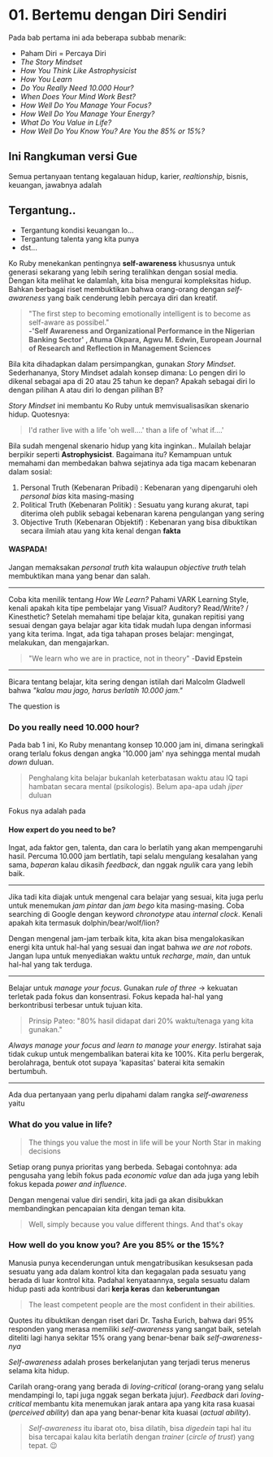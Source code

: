 # 01. Bertemu dengan Diri Sendiri

Pada bab pertama ini ada beberapa subbab menarik:
* Paham Diri = Percaya Diri
* *The Story Mindset*
* *How You Think Like Astrophysicist*
* *How You Learn*
* *Do You Really Need 10.000 Hour?*
* *When Does Your Mind Work Best?*
* *How Well Do You Manage Your Focus?*
* *How Well Do You Manage Your Energy?*
* *What Do You Value in Life?*
* *How Well Do You Know You? Are You the 85% or 15%?*

## Ini Rangkuman versi Gue

Semua pertanyaan tentang kegalauan hidup, karier, *realtionship*, bisnis, keuangan, jawabnya adalah <h2>Tergantung..</h2>

* Tergantung kondisi keuangan lo...
* Tergantung talenta yang kita punya
* dst...

Ko Ruby menekankan pentingnya **self-awareness** khususnya untuk generasi sekarang yang lebih sering teralihkan dengan sosial media. Dengan kita melihat ke dalamlah, kita bisa mengurai kompleksitas hidup. Bahkan berbagai riset membuktikan bahwa orang-orang dengan *self-awareness* yang baik cenderung lebih percaya diri dan kreatif. 

> "The first step to becoming emotionally intelligent is to become as self-aware as possibel." <br> **-'Self Awareness and Organizational Performance in the Nigerian Banking Sector' , Atuma Okpara, Agwu M. Edwin, European Journal of Research and Reflection in Management Sciences**

Bila kita dihadapkan dalam persimpangkan, gunakan *Story Mindset*. Sederhananya, Story Mindset adalah konsep dimana: Lo pengen diri lo dikenal sebagai apa di 20 atau 25 tahun ke depan? Apakah sebagai diri lo dengan pilihan A atau diri lo dengan pilihan B? <br>

*Story Mindset* ini membantu Ko Ruby untuk memvisualisasikan skenario hidup. Quotesnya:
> I'd rather live with a life 'oh well....' than a life of 'what if....'

Bila sudah mengenal skenario hidup yang kita inginkan.. Mulailah belajar berpikir seperti **Astrophysicist**. Bagaimana itu? Kemampuan untuk memahami dan membedakan bahwa sejatinya ada tiga macam kebenaran dalam sosial:
1. Personal Truth (Kebenaran Pribadi) : Kebenaran yang dipengaruhi oleh *personal bias* kita masing-masing
2. Political Truth (Kebenaran Politik) : Sesuatu yang kurang akurat, tapi diterima oleh publik sebagai kebenaran karena pengulangan yang sering
3. Objective Truth (Kebenaran Objektif) : Kebenaran yang bisa dibuktikan secara ilmiah atau yang kita kenal dengan **fakta**

<h4>WASPADA!</h4> 

Jangan memaksakan *personal truth* kita walaupun *objective truth* telah membuktikan mana yang benar dan salah.

---

Coba kita menilik tentang *How We Learn?* Pahami VARK Learning Style, kenali apakah kita tipe pembelajar yang Visual? Auditory? Read/Write? / Kinesthetic? Setelah memahami tipe belajar kita, gunakan repitisi yang sesuai dengan gaya belajar agar kita tidak mudah lupa dengan informasi yang kita terima. Ingat, ada tiga tahapan proses belajar: mengingat, melakukan, dan mengajarkan.

> "We learn who we are in practice, not in theory" -**David Epstein**

---
Bicara tentang belajar, kita sering dengan istilah dari Malcolm Gladwell bahwa *"kalau mau jago, harus berlatih 10.000 jam."* 

The question is <h3>Do you really need 10.000 hour?</h3>

Pada bab 1 ini, Ko Ruby menantang konsep 10.000 jam ini, dimana seringkali orang terlalu fokus dengan angka '10.000 jam' nya sehingga mental mudah *down* duluan. 

> Penghalang kita belajar bukanlah keterbatasan waktu atau IQ tapi hambatan secara mental (psikologis). Belum apa-apa udah *jiper* duluan

Fokus nya adalah pada <h4>How expert do you need to be?</h4> 

Ingat, ada faktor gen, talenta, dan cara lo berlatih yang akan mempengaruhi hasil. Percuma 10.000 jam bertlatih, tapi selalu mengulang kesalahan yang sama, *baperan* kalau dikasih *feedback*, dan nggak *ngulik* cara yang lebih baik.

---

Jika tadi kita diajak untuk mengenal cara belajar yang sesuai, kita juga perlu untuk menemukan *jam pintar* dan *jam bego* kita masing-masing. Coba searching di Google dengan keyword *chronotype* atau *internal clock*. Kenali apakah kita termasuk dolphin/bear/wolf/lion?

Dengan mengenal jam-jam terbaik kita, kita akan bisa mengalokasikan energi kita untuk hal-hal yang sesuai dan ingat bahwa *we are not robots*. Jangan lupa untuk menyediakan waktu untuk *recharge*, *main*, dan untuk hal-hal yang tak terduga.

---

Belajar untuk *manage your focus*. Gunakan *rule of three* -> kekuatan terletak pada fokus dan konsentrasi. Fokus kepada hal-hal yang berkontribusi terbesar untuk tujuan kita.

> Prinsip Pateo: "80% hasil didapat dari 20% waktu/tenaga yang kita gunakan."

*Always manage your focus and learn to manage your energy*. Istirahat saja tidak cukup untuk mengembalikan baterai kita ke 100%. Kita perlu bergerak, berolahraga, bentuk otot supaya 'kapasitas' baterai kita semakin bertumbuh. 

---

Ada dua pertanyaan yang perlu dipahami dalam rangka *self-awareness* yaitu


<h3>What do you value in life?</h3>

> The things you value the most in life will be your North Star in making decisions

Setiap orang punya prioritas yang berbeda. Sebagai contohnya: ada pengusaha yang lebih fokus pada *economic value* dan ada juga yang lebih fokus kepada *power and influence*. 

Dengan mengenai value diri sendiri, kita jadi ga akan disibukkan membandingkan pencapaian kita dengan teman kita.

> Well, simply because you value different things. And that's okay

<h3>How well do you know you? Are you 85% or the 15%?</h3>

Manusia punya kecenderungan untuk mengatribusikan kesuksesan pada sesuatu yang ada dalam kontrol kita dan kegagalan pada sesuatu yang berada di luar kontrol kita. Padahal kenyataannya, segala sesuatu dalam hidup pasti ada kontribusi dari **kerja keras** dan **keberuntungan**

> The least competent people are the most confident in their abilities.

Quotes itu dibuktikan dengan riset dari Dr. Tasha Eurich, bahwa dari 95% responden yang merasa memiliki *self-awareness* yang sangat baik, setelah diteliti lagi hanya sekitar 15% orang yang benar-benar baik *self-awareness-nya*

*Self-awareness* adalah proses berkelanjutan yang terjadi terus menerus selama kita hidup.

Carilah orang-orang yang berada di *loving-critical* (orang-orang yang selalu mendampingi lo, tapi juga nggak segan berkata jujur). *Feedback* dari *loving-critical* membantu kita menemukan jarak antara apa yang kita rasa kuasai (*perceived ability*) dan apa yang benar-benar kita kuasai (*actual ability*).

> *Self-awareness* itu ibarat oto, bisa dilatih, bisa *digedein* tapi hal itu bisa tercapai kalau kita berlatih dengan *trainer* (*circle of trust*) yang tepat. 😉